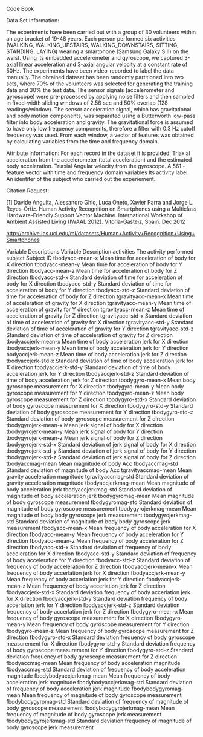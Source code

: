 Code Book

Data Set Information:

The experiments have been carried out with a group of 30 volunteers within an age bracket of 19-48 years. Each person performed six activities (WALKING, WALKING_UPSTAIRS, WALKING_DOWNSTAIRS, SITTING, STANDING, LAYING) wearing a smartphone (Samsung Galaxy S II) on the waist. Using its embedded accelerometer and gyroscope, we captured 3-axial linear acceleration and 3-axial angular velocity at a constant rate of 50Hz. The experiments have been video-recorded to label the data manually. The obtained dataset has been randomly partitioned into two sets, where 70% of the volunteers was selected for generating the training data and 30% the test data.
The sensor signals (accelerometer and gyroscope) were pre-processed by applying noise filters and then sampled in fixed-width sliding windows of 2.56 sec and 50% overlap (128 readings/window). The sensor acceleration signal, which has gravitational and body motion components, was separated using a Butterworth low-pass filter into body acceleration and gravity. The gravitational force is assumed to have only low frequency components, therefore a filter with 0.3 Hz cutoff frequency was used. From each window, a vector of features was obtained by calculating variables from the time and frequency domain.

Attribute Information:
For each record in the dataset it is provided:
Triaxial acceleration from the accelerometer (total acceleration) and the estimated body acceleration.
Triaxial Angular velocity from the gyroscope.
A 561 - feature vector with time and frequency domain variables
Its activity label.
An identifer of the subject who carried out the experiement.

Citation Request:

[1] Davide Anguita, Alessandro Ghio, Luca Oneto, Xavier Parra and Jorge L. Reyes-Ortiz. Human Activity Recognition on Smartphones using a Multiclass Hardware-Friendly Support Vector Machine. International Workshop of Ambient Assisted Living (IWAAL 2012). Vitoria-Gasteiz, Spain. Dec 2012

http://archive.ics.uci.edu/ml/datasets/Human+Activity+Recognition+Using+Smartphones

Variable Descriptions
Variable                      Description
activities               The activity performed
subject                      Subject ID
tbodyacc-mean-x         Mean time for acceleration of body for X direction
tbodyacc-mean-y         Mean time for acceleration of body for Y direction
tbodyacc-mean-z         Mean time for acceleration of body for Z direction
tbodyacc-std-x          Standard deviation of time for acceleration of body for X direction
tbodyacc-std-y          Standard deviation of time for acceleration of body for Y direction
tbodyacc-std-z          Standard deviation of time for acceleration of body for Z direction
tgravityacc-mean-x      Mean time of acceleration of gravity for X direction
tgravityacc-mean-y      Mean time of acceleration of gravity for Y direction
tgravityacc-mean-z      Mean time of acceleration of gravity for Z direction
tgravityacc-std-x       Standard deviation of time of acceleration of gravity for X direction
tgravityacc-std-y       Standard deviation of time of acceleration of gravity for Y direction
tgravityacc-std-z       Standard deviation of time of acceleration of gravity for Z direction
tbodyaccjerk-mean-x     Mean time of body acceleration jerk for X direction
tbodyaccjerk-mean-y     Mean time of body acceleration jerk for Y direction
bodyaccjerk-mean-z      Mean time of body acceleration jerk for Z direction
tbodyaccjerk-std-x      Standard deviation of time of body acceleration jerk for X direction
tbodyaccjerk-std-y      Standard deviation of time of body acceleration jerk for Y direction
tbodyaccjerk-std-z      Standard deviation of time of body acceleration jerk for Z direction
tbodygyro-mean-x        Mean body gyroscope measurement for X direction
tbodygyro-mean-y        Mean body gyroscope measurement for Y direction
tbodygyro-mean-z        Mean body gyroscope measurement for Z direction
tbodygyro-std-x         Standard deviation of body gyroscope measurement for X direction
tbodygyro-std-y         Standard deviation of body gyroscope measurement for Y direction
tbodygyro-std-z         Standard deviation of body gyroscope measurement for Z direction
tbodygyrojerk-mean-x    Mean jerk signal of body for X direction
 tbodygyrojerk-mean-y    Mean jerk signal of body for Y direction
tbodygyrojerk-mean-z    Mean jerk signal of body for Z direction
tbodygyrojerk-std-x     Standard deviation of jerk signal of body for X direction
tbodygyrojerk-std-y     Standard deviation of jerk signal of body for Y direction
tbodygyrojerk-std-z     Standard deviation of jerk signal of body for Z direction
tbodyaccmag-mean        Mean magnitude of body Acc
tbodyaccmag-std         Standard deviation of magnitude of body Acc
tgravityaccmag-mean     Mean gravity acceleration magnitude
tgravityaccmag-std      Standard deviation of gravity acceleration magnitude
tbodyaccjerkmag-mean    Mean magnitude of body acceleration jerk
tbodyaccjerkmag-std     Standard deviation of magnitude of body acceleration jerk
tbodygyromag-mean       Mean magnitude of body gyroscope measurement
tbodygyromag-std        Standard deviation of magnitude of body gyroscope measurement
tbodygyrojerkmag-mean   Mean magnitude of body body gyroscope jerk measurement
tbodygyrojerkmag-std    Standard deviation of magnitude of body body gyroscope jerk measurement
fbodyacc-mean-x         Mean frequency of body acceleration for X direction
fbodyacc-mean-y         Mean frequency of body acceleration for Y direction
fbodyacc-mean-z         Mean frequency of body acceleration for Z direction
fbodyacc-std-x          Standard deviation of frequency of body acceleration for X direction
fbodyacc-std-y          Standard deviation of frequency of body acceleration for Y direction
fbodyacc-std-z          Standard deviation of frequency of body acceleration for Z direction
fbodyaccjerk-mean-x     Mean frequency of body accerlation jerk for X direction
fbodyaccjerk-mean-y     Mean frequency of body accerlation jerk for Y direction
fbodyaccjerk-mean-z     Mean frequency of body accerlation jerk for Z direction
fbodyaccjerk-std-x      Standard deviation frequency of body accerlation jerk for X direction
fbodyaccjerk-std-y      Standard deviation frequency of body accerlation jerk for Y direction
fbodyaccjerk-std-z      Standard deviation frequency of body accerlation jerk for Z direction
fbodygyro-mean-x        Mean frequency of body gyroscope measurement for X direction
fbodygyro-mean-y        Mean frequency of body gyroscope measurement for Y direction
fbodygyro-mean-z        Mean frequency of body gyroscope measurement for Z direction
fbodygyro-std-x         Standard deviation frequency of body gyroscope measurement for X direction
fbodygyro-std-y         Standard deviation frequency of body gyroscope measurement for Y direction
fbodygyro-std-z         Standard deviation frequency of body gyroscope measurement for Z direction
fbodyaccmag-mean        Mean frequency of body acceleration magnitude
fbodyaccmag-std         Standard deviation of frequency of body acceleration magnitude
fbodybodyaccjerkmag-mean Mean frequency of body acceleration jerk magnitude
fbodybodyaccjerkmag-std  Standard deviation of frequency of body acceleration jerk magnitude
fbodybodygyromag-mean    Mean frequency of magnitude of body gyroscope measurement
fbodybodygyromag-std     Standard deviation of frequency of magnitude of body gyroscope measurement
fbodybodygyrojerkmag-mean Mean frequency of magnitude of body gyroscope jerk measurement
fbodybodygyrojerkmag-std  Standard deviation frequency of magnitude of body gyroscope jerk measurement
